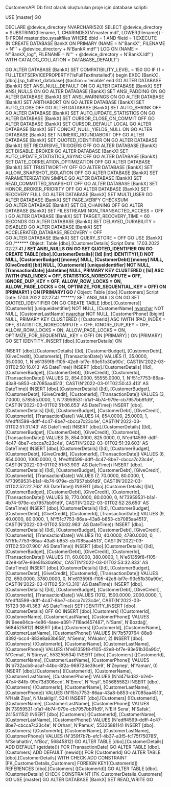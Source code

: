 CustomersAPI
Db first olarak oluşturulan proje için database scripti:




USE [master]
GO

DECLARE @device_directory NVARCHAR(520)
SELECT @device_directory = SUBSTRING(filename, 1, CHARINDEX(N'master.mdf', LOWER(filename)) - 1)
FROM master.dbo.sysaltfiles WHERE dbid = 1 AND fileid = 1
EXECUTE (N'CREATE DATABASE BankX
  ON PRIMARY (NAME = N''BankX'', FILENAME = N''' + @device_directory + N'BankX.mdf'')
  LOG ON (NAME = N''BankX_log'',  FILENAME = N''' + @device_directory + N'BankX.ldf'')  WITH CATALOG_COLLATION = DATABASE_DEFAULT')

GO
ALTER DATABASE [BankX] SET COMPATIBILITY_LEVEL = 150
GO
IF (1 = FULLTEXTSERVICEPROPERTY('IsFullTextInstalled'))
begin
EXEC [BankX].[dbo].[sp_fulltext_database] @action = 'enable'
end
GO
ALTER DATABASE [BankX] SET ANSI_NULL_DEFAULT ON 
GO
ALTER DATABASE [BankX] SET ANSI_NULLS ON 
GO
ALTER DATABASE [BankX] SET ANSI_PADDING ON 
GO
ALTER DATABASE [BankX] SET ANSI_WARNINGS ON 
GO
ALTER DATABASE [BankX] SET ARITHABORT ON 
GO
ALTER DATABASE [BankX] SET AUTO_CLOSE OFF 
GO
ALTER DATABASE [BankX] SET AUTO_SHRINK OFF 
GO
ALTER DATABASE [BankX] SET AUTO_UPDATE_STATISTICS ON 
GO
ALTER DATABASE [BankX] SET CURSOR_CLOSE_ON_COMMIT OFF 
GO
ALTER DATABASE [BankX] SET CURSOR_DEFAULT  LOCAL 
GO
ALTER DATABASE [BankX] SET CONCAT_NULL_YIELDS_NULL ON 
GO
ALTER DATABASE [BankX] SET NUMERIC_ROUNDABORT OFF 
GO
ALTER DATABASE [BankX] SET QUOTED_IDENTIFIER ON 
GO
ALTER DATABASE [BankX] SET RECURSIVE_TRIGGERS OFF 
GO
ALTER DATABASE [BankX] SET  DISABLE_BROKER 
GO
ALTER DATABASE [BankX] SET AUTO_UPDATE_STATISTICS_ASYNC OFF 
GO
ALTER DATABASE [BankX] SET DATE_CORRELATION_OPTIMIZATION OFF 
GO
ALTER DATABASE [BankX] SET TRUSTWORTHY OFF 
GO
ALTER DATABASE [BankX] SET ALLOW_SNAPSHOT_ISOLATION OFF 
GO
ALTER DATABASE [BankX] SET PARAMETERIZATION SIMPLE 
GO
ALTER DATABASE [BankX] SET READ_COMMITTED_SNAPSHOT OFF 
GO
ALTER DATABASE [BankX] SET HONOR_BROKER_PRIORITY OFF 
GO
ALTER DATABASE [BankX] SET RECOVERY FULL 
GO
ALTER DATABASE [BankX] SET  MULTI_USER 
GO
ALTER DATABASE [BankX] SET PAGE_VERIFY CHECKSUM  
GO
ALTER DATABASE [BankX] SET DB_CHAINING OFF 
GO
ALTER DATABASE [BankX] SET FILESTREAM( NON_TRANSACTED_ACCESS = OFF ) 
GO
ALTER DATABASE [BankX] SET TARGET_RECOVERY_TIME = 60 SECONDS 
GO
ALTER DATABASE [BankX] SET DELAYED_DURABILITY = DISABLED 
GO
ALTER DATABASE [BankX] SET ACCELERATED_DATABASE_RECOVERY = OFF  
GO
ALTER DATABASE [BankX] SET QUERY_STORE = OFF
GO
USE [BankX]
GO
/****** Object:  Table [dbo].[CustomerDetails]    Script Date: 17.03.2022 02:27:41 ******/
SET ANSI_NULLS ON
GO
SET QUOTED_IDENTIFIER ON
GO
CREATE TABLE [dbo].[CustomerDetails](
	[Id] [int] IDENTITY(1,1) NOT NULL,
	[CustomerBudget] [money] NULL,
	[CustomerDebt] [money] NULL,
	[GiveCredit] [bit] NULL,
	[CustomerId] [uniqueidentifier] NOT NULL,
	[TransactionDate] [datetime] NULL,
PRIMARY KEY CLUSTERED 
(
	[Id] ASC
)WITH (PAD_INDEX = OFF, STATISTICS_NORECOMPUTE = OFF, IGNORE_DUP_KEY = OFF, ALLOW_ROW_LOCKS = ON, ALLOW_PAGE_LOCKS = ON, OPTIMIZE_FOR_SEQUENTIAL_KEY = OFF) ON [PRIMARY]
) ON [PRIMARY]
GO
/****** Object:  Table [dbo].[Customers]    Script Date: 17.03.2022 02:27:41 ******/
SET ANSI_NULLS ON
GO
SET QUOTED_IDENTIFIER ON
GO
CREATE TABLE [dbo].[Customers](
	[CustomerId] [uniqueidentifier] NOT NULL,
	[CustomerName] [nvarchar](50) NOT NULL,
	[CustomerLastName] [nvarchar](50) NOT NULL,
	[CustomerPhone] [bigint] NULL,
PRIMARY KEY CLUSTERED 
(
	[CustomerId] ASC
)WITH (PAD_INDEX = OFF, STATISTICS_NORECOMPUTE = OFF, IGNORE_DUP_KEY = OFF, ALLOW_ROW_LOCKS = ON, ALLOW_PAGE_LOCKS = ON, OPTIMIZE_FOR_SEQUENTIAL_KEY = OFF) ON [PRIMARY]
) ON [PRIMARY]
GO
SET IDENTITY_INSERT [dbo].[CustomerDetails] ON 

INSERT [dbo].[CustomerDetails] ([Id], [CustomerBudget], [CustomerDebt], [GiveCredit], [CustomerId], [TransactionDate]) VALUES (1, 35.0000, 35.0000, 1, N'e61359f8-f105-42e8-bf7e-93e51b30a90c', CAST(N'2022-03-01T02:50:16.013' AS DateTime))
INSERT [dbo].[CustomerDetails] ([Id], [CustomerBudget], [CustomerDebt], [GiveCredit], [CustomerId], [TransactionDate]) VALUES (2, 854.0000, 55555.0000, 1, N'f51c7753-86aa-43a8-b853-cb7085aa4513', CAST(N'2022-03-01T02:50:43.413' AS DateTime))
INSERT [dbo].[CustomerDetails] ([Id], [CustomerBudget], [CustomerDebt], [GiveCredit], [CustomerId], [TransactionDate]) VALUES (3, 7.0000, 578555.0000, 1, N'73959531-b1a1-4b74-979e-cb7957bb91d9', CAST(N'2022-03-01T02:51:06.653' AS DateTime))
INSERT [dbo].[CustomerDetails] ([Id], [CustomerBudget], [CustomerDebt], [GiveCredit], [CustomerId], [TransactionDate]) VALUES (4, 854.0000, 25.0000, 1, N'edff4599-ddff-4c47-8be7-cbcca7c23c4e', CAST(N'2022-03-01T02:51:31.143' AS DateTime))
INSERT [dbo].[CustomerDetails] ([Id], [CustomerBudget], [CustomerDebt], [GiveCredit], [CustomerId], [TransactionDate]) VALUES (5, 854.0000, 825.0000, 0, N'edff4599-ddff-4c47-8be7-cbcca7c23c4e', CAST(N'2022-03-01T02:51:39.603' AS DateTime))
INSERT [dbo].[CustomerDetails] ([Id], [CustomerBudget], [CustomerDebt], [GiveCredit], [CustomerId], [TransactionDate]) VALUES (6, 854.0000, 1000.0000, 0, N'edff4599-ddff-4c47-8be7-cbcca7c23c4e', CAST(N'2022-03-01T02:51:53.903' AS DateTime))
INSERT [dbo].[CustomerDetails] ([Id], [CustomerBudget], [CustomerDebt], [GiveCredit], [CustomerId], [TransactionDate]) VALUES (7, 70.0000, 80.0000, 1, N'73959531-b1a1-4b74-979e-cb7957bb91d9', CAST(N'2022-03-01T02:52:22.763' AS DateTime))
INSERT [dbo].[CustomerDetails] ([Id], [CustomerBudget], [CustomerDebt], [GiveCredit], [CustomerId], [TransactionDate]) VALUES (8, 770.0000, 80.0000, 0, N'73959531-b1a1-4b74-979e-cb7957bb91d9', CAST(N'2022-03-01T02:52:28.650' AS DateTime))
INSERT [dbo].[CustomerDetails] ([Id], [CustomerBudget], [CustomerDebt], [GiveCredit], [CustomerId], [TransactionDate]) VALUES (9, 40.0000, 80.0000, 1, N'f51c7753-86aa-43a8-b853-cb7085aa4513', CAST(N'2022-03-01T02:53:02.983' AS DateTime))
INSERT [dbo].[CustomerDetails] ([Id], [CustomerBudget], [CustomerDebt], [GiveCredit], [CustomerId], [TransactionDate]) VALUES (10, 40.0000, 4780.0000, 0, N'f51c7753-86aa-43a8-b853-cb7085aa4513', CAST(N'2022-03-01T02:53:07.900' AS DateTime))
INSERT [dbo].[CustomerDetails] ([Id], [CustomerBudget], [CustomerDebt], [GiveCredit], [CustomerId], [TransactionDate]) VALUES (11, 60.0000, 380.0000, 1, N'e61359f8-f105-42e8-bf7e-93e51b30a90c', CAST(N'2022-03-01T02:53:32.833' AS DateTime))
INSERT [dbo].[CustomerDetails] ([Id], [CustomerBudget], [CustomerDebt], [GiveCredit], [CustomerId], [TransactionDate]) VALUES (12, 650.0000, 3780.0000, 0, N'e61359f8-f105-42e8-bf7e-93e51b30a90c', CAST(N'2022-03-01T02:53:43.310' AS DateTime))
INSERT [dbo].[CustomerDetails] ([Id], [CustomerBudget], [CustomerDebt], [GiveCredit], [CustomerId], [TransactionDate]) VALUES (1012, 1500.0000, 2000.0000, 1, N'edff4599-ddff-4c47-8be7-cbcca7c23c4e', CAST(N'2022-03-15T23:38:41.363' AS DateTime))
SET IDENTITY_INSERT [dbo].[CustomerDetails] OFF
GO
INSERT [dbo].[Customers] ([CustomerId], [CustomerName], [CustomerLastName], [CustomerPhone]) VALUES (N'9eee84ca-4e86-4aee-a391-7118ad457487', N'Sami', N'Bozdağ', 5684525812)
INSERT [dbo].[Customers] ([CustomerId], [CustomerName], [CustomerLastName], [CustomerPhone]) VALUES (N'7b579764-88e8-4392-bcc4-883e8a63b658', N'Sema', N'Akalın', 2)
INSERT [dbo].[Customers] ([CustomerId], [CustomerName], [CustomerLastName], [CustomerPhone]) VALUES (N'e61359f8-f105-42e8-bf7e-93e51b30a90c', N'Cemal', N'Süreya', 553255534)
INSERT [dbo].[Customers] ([CustomerId], [CustomerName], [CustomerLastName], [CustomerPhone]) VALUES (N'd732acb8-acaf-44bc-8f2a-969724e39ce9', N'Zeynep', N'Yaman', 0)
INSERT [dbo].[Customers] ([CustomerId], [CustomerName], [CustomerLastName], [CustomerPhone]) VALUES (N'd471ad32-b2e0-47e4-84fb-99e73d306ccd', N'Emre', N'Yeşil', 505685582)
INSERT [dbo].[Customers] ([CustomerId], [CustomerName], [CustomerLastName], [CustomerPhone]) VALUES (N'f51c7753-86aa-43a8-b853-cb7085aa4513', N'Halit Ziya', N'Usakligil', 534)
INSERT [dbo].[Customers] ([CustomerId], [CustomerName], [CustomerLastName], [CustomerPhone]) VALUES (N'73959531-b1a1-4b74-979e-cb7957bb91d9', N'Elif Sena', N'Safak', 241541152)
INSERT [dbo].[Customers] ([CustomerId], [CustomerName], [CustomerLastName], [CustomerPhone]) VALUES (N'edff4599-ddff-4c47-8be7-cbcca7c23c4e', N'Orhan', N'Pamuk', 5532588114)
INSERT [dbo].[Customers] ([CustomerId], [CustomerName], [CustomerLastName], [CustomerPhone]) VALUES (N'359f7b7b-efc1-4b37-a3f5-fc175f750785', N'Selahattin', N'Boz', 56845812)
GO
ALTER TABLE [dbo].[CustomerDetails] ADD  DEFAULT (getdate()) FOR [TransactionDate]
GO
ALTER TABLE [dbo].[Customers] ADD  DEFAULT (newid()) FOR [CustomerId]
GO
ALTER TABLE [dbo].[CustomerDetails]  WITH CHECK ADD  CONSTRAINT [FK_CustomerDetails_Customers] FOREIGN KEY([CustomerId])
REFERENCES [dbo].[Customers] ([CustomerId])
GO
ALTER TABLE [dbo].[CustomerDetails] CHECK CONSTRAINT [FK_CustomerDetails_Customers]
GO
USE [master]
GO
ALTER DATABASE [BankX] SET  READ_WRITE 
GO

